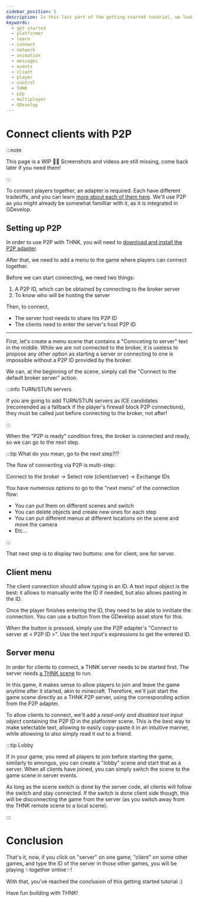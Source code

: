 ```yaml
---
sidebar_position: 5
description: In this last part of the getting started tutorial, we look at how to connect your players and play together online.
keywords:
  - get started
  - platformer
  - learn
  - connect
  - network
  - animation
  - messages
  - events
  - client
  - player
  - control
  - THNK
  - p2p
  - multiplayer
  - GDevelop
---
```


# Connect clients with P2P

:::note

This page is a WIP 👷‍♂️
Screenshots and videos are still missing, come back later if you need them!

:::

To connect players together, an adapter is required. Each have different tradeoffs, and you can learn [more about each of them here](../misc/picking-an-adapter.md). We'll use P2P as you might already be somewhat familliar with it, as it is integrated in GDevelop.

## Setting up P2P

In order to use P2P with THNK, you will need to [download and install the P2P adapter](https://raw.githubusercontent.com/arthuro555/THNK/master/extensions/THNK_P2P.json).

After that, we need to add a menu to the game where players can connect together.

Before we can start connecting, we need two things:

1. A P2P ID, which can be obtained by connecting to the broker server
2. To know who will be hosting the server

Then, to connect,

- The server host needs to share his P2P ID
- The clients need to enter the server's host P2P ID

---

First, let's create a menu scene that contains a "Connceting to server" text in the middle. While we are not connected to the broker, it is useless to propose any other option as starting a server or connecting to one is impossible without a P2P ID provided by the broker.

We can, at the beginning of the scene, simply call the "Connect to the default broker server" action.

:::info TURN/STUN servers

If you are going to add TURN/STUN servers as ICE candidates (recomended as a fallback if the player's firewall block P2P connections), they must be called just before connecting to the broker, not after!

:::

When the "P2P is ready" condition fires, the broker is connected and ready, so we can go to the next step.

:::tip What do you mean, go to the next step?!?

The flow of connecting via P2P is multi-step:

Connect to the broker -> Select role (client/server) -> Exchange IDs

You have numerous options to go to the "next menu" of the connection flow:

- You can put them on different scenes and switch
- You can delete objects and create new ones for each step
- You can put different menus at different locations on the scene and move the camera
- Etc...

:::

That next step is to display two buttons: one for client, one for server.

## Client menu

The client connection should allow typing in an ID. A text input object is the best: it allows to manually write the ID if needed, but also allows pasting in the ID.

Once the player finishes entering the ID, they need to be able to innitiate the connection. You can use a button from the GDevelop asset store for this.

When the button is pressed, simply use the P2P adapter's "Connect to server at < P2P ID >". Use the text input's expressions to get the entered ID.

## Server menu

In order for clients to connect, a THNK server needs to be started first. The server needs [a THNK scene](./creating-a-scene.md) to run.

In this game, it makes sense to allow players to join and leave the game anytime after it started, akin to minecraft. Therefore, we'll just start the game scene directly as a THNK P2P server, using the corresponding action from the P2P adapter.

To allow clients to connect, we'll add a _read-only and disabled text input object_ containing the P2P ID in the platformer scene.
This is the best way to make selectable text, allowing to easily copy-paste it in an intuitive manner, while allowoing to also simply read it out to a friend.

:::tip Lobby

If in your game, you need all players to join before starting the game, similarly to amongus, you can create a "lobby" scene and start that as a server. When all clients have joined, you can simply switch the scene to the game scene in server events.

As long as the scene switch is done by the server code, all clients will follow the switch and stay connected. If the switch is done client side though, this will be disconnecting the game from the server (as you switch away from the THNK remote scene to a local scene).

:::

# Conclusion

That's it, now, if you click on "server" on one game, "client" on some other games, and type the ID of the server in those other games, you will be playing ✨together online✨!

With that, you've reached the conclusion of this getting started tutorial :)

Have fun building with THNK!
